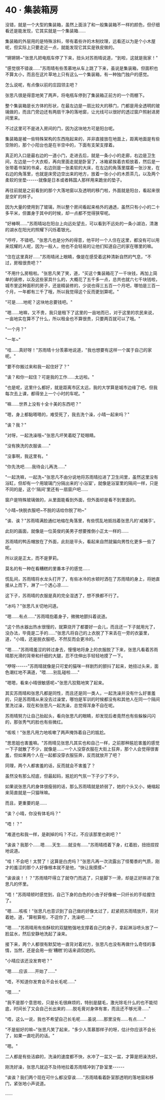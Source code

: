 <link rel="stylesheet" href="../../styles/text.css" />
<h1>40 · 集装箱房</h1>

没错，就是一个大型的集装箱，虽然上面涂了和一般集装箱不一样的颜色，但仔细看还是能发现，它其实就是一个集装箱......

集装箱的外层用的是特殊涂料，带有着些许的木制纹理，远看还以为是个小木屋呢，但实际上只要走近一点，就能发现它其实是铁皮做的。

"锵锵锵\~"张思凡把电瓶车停了下来，扭头对苏雨晴说道，"到啦，这就是我家！"

"感觉很不错诶......"苏雨晴有些羡慕地从车上跳了下来，虽说是集装箱，但面积也不算太小，而且在这片草地上只有这么一个集装箱，有一种独门独户的感觉。

怎么说呢，有点像以前的庄园领主吧？

张思凡很是得意地笑了两声，将电瓶车停到了集装箱正前方的一个雨棚下。

整个集装箱是长方体的形状，在最左边是一扇比较大的移门，门都是用全透明的玻璃做的，而且门旁边还有两扇干净的落地窗，让光线可以很好的透过窗户照射进房间里来。

不过这里可不是进入房间的门，因为这块地方可是阳台呢。

集装箱是被一些特殊架构的东西拖起来的，并非直接放在地面上，距离地面是有些空隙的，那个小阳台也是在半空中的，下面有支架支撑着。

真正的入口是最右边的一道小门，走进去后，就是一条小小的走廊，右边是卫生间，左边是一个大衣柜，再向里面走就是卧室了，冰箱紧挨着衣柜放着，然后是一张带着书架的书桌，右边则是一张柔软的大床，在左边的角落里摆着一张沙发，在右边的角落里，也就是床旁边空出来的地方，放着一张小小的木质茶几，以及两个柔软的坐垫------就像是日本或者韩国人那样用来跪坐的垫子。

再往前就是之前看到的那个大落地窗以及透明的移门啦，外面就是阳台，看起来很是空旷的样子。

因为大量的使用到了玻璃，所以整个房间看起来格外的通透，虽然只有小小的二十多平米，但置身于其中的时候，却一点都不觉得狭窄呢。

"好棒啊......"苏雨晴站在阳台上向远处望去，可以看到不远处的一条小湖泊，清澈的湖水在阳光的照耀下闪烁着银光。

"哼哼，不错吧。"张思凡也是分外的得意，他平时一个人住在这里，都没有可以用来炫耀的人呢，因为一般人，他也不会轻易的让他们知道自己的家在哪里的嘛。

"住在这里真好......"苏雨晴闭上眼睛，像是在感受着这种清新自然的气息，"不过，房租很贵吧？"

"不用什么房租啦。"张思凡笑了笑，道，"买这个集装箱花了一千块钱，再加上简单的装修，以及这些家具什么的，大概花了五千多一点，总共也就六七千块钱啦，城市里这种面积的房子，还是精装修的，少说也得三五百一个月吧，哪怕是三百一个月，一年都有三千了哦，所以我觉得这个反而更划算呢。"

"可是......地呢？这块地总要钱吧。"

"嗯......地嘛，又不贵，我只是租下了这里的一亩地而已，对于这里的农民来说，一亩地实在算不了什么，所以租金也不算很贵，只要两百就可以了哦。"

"一个月？"

"一年\~"

"哇......真好呀！"苏雨晴十分羡慕地说道，"我也想要有这样一个属于自己的家呢。"

"要不你搬过来和我一起住好了？"

"诶？和你一起住？可是我的工作......太远啦。"

"也是呢，这里什么都好，就是距离市区太远，我的大学算是城市边缘了吧，但我每次去上课，都得坐上一个小时的车呢。"

"嘛......世界上没有十全十美的东西吧？"

"嗯，身上都黏嗒嗒的，难受死了，我去洗个澡，小晴一起来吗？"

"诶？我？"

"对呀，一起洗澡哦\~"张思凡坏笑着眨了眨眼睛。

"没有换洗的衣服诶......"

"没事啊，我这里有。"

"你先洗吧......我待会儿再洗......"

"一起洗嘛，一起洗\~"张思凡不由分说地将苏雨晴拉进了卫生间里，虽然这里没有浴缸，但却有一个用玻璃门分隔出来的'小浴室'，就像是浴室里的隔间一样，只是不同的是，这个'隔间'里还有一扇窗户吧......

窗户是特殊玻璃做的，从里面能看到外面，但外面却是看不到里面的。

"小晴\~快脱衣服吧\~不脱的话给你脱了哟\~"

"诶、诶？"苏雨晴满脸通红地缩在角落里，有些慌乱地抵挡着张思凡的'咸猪手'。

此刻的画面，就像是一位英俊的美男子想要推倒小正太一样的......

苏雨晴的鸭舌帽放在了外面，此刻是平头，看起来自然就偏向男性化更多一些了呢。

所以说是正太，而不是萝莉。

莫名的有一种在看糟糕的里番本子的感觉......

慌乱间，苏雨晴将水龙头打开了，有些冰冷的水顿时洒在了苏雨晴的身上，将她直接从上而下，淋了一个透心凉......

这下子，苏雨晴的衣服是真的完全湿透了，想不换都不行了。

"冰吗？"张思凡关切地问道。

"嗯......有点......"苏雨晴抱着身子，微微地颤抖着说道。

"这个热水器出热水很慢的，就算烧开了都要好一会儿，而且还一下子就用光了，没办法，毕竟是二手的......"张思凡将自己的上衣脱了下来丢在一旁的衣篓里，道，"小晴，还是脱衣服吧，不然反而会更冷的。"

"嗯......"苏雨晴羞涩的转过身去，慢慢地将身上的衣服脱了下来，张思凡看着苏雨晴那光滑的背脊和纤细的大腿，忍不住伸出手轻轻地摸了一下。

"咿呀------"苏雨晴就像是只可爱的猫咪一样剧烈的颤抖了起来，她扭过头来，面色潮红地不满道，"喂......别乱碰啦......"

"嗯嗯，看来小晴很敏感呢\~"张思凡狡黠地笑了起来。

其实苏雨晴和张思凡都是同性，而且还是同一类人，一起洗澡并没有什么好害羞的，只是苏雨晴从来没去过澡堂，哪怕是军训的时候都没有和其他人在同一个隔间里洗过澡，现在和张思凡一起洗澡，总觉得浑身不自在呢。

苏雨晴努力让自己抬起头，看向张思凡的眼睛，却发现后者竟然也有些躲躲闪闪的，那张秀气的脸也有些微红。

"咳咳！"张思凡用力地咳嗽了两声掩饰着自己的尴尬。

"思思姐也害羞嘛。"苏雨晴见张思凡其实也和自己一样，之前那种尴尬害羞的感觉一下子就散了不少，就像是......一个人没穿衣服在大街上狂奔，那个人会觉得很害羞，但如果两个人在一起都没穿衣服狂奔，反而就放开了吧？

同理，两个人都害羞的话，反而就会不害羞了？

虽然没有那么彻底，但最起码，尴尬的气氛一下子少了不少。

如果说张思凡的身体很瘦弱的话，那么苏雨晴就是娇弱了，她的个头又小，蜷缩起来简直就是一只猫咪嘛。

而且，更重要的是......

"诶？小晴，你没有体毛吗？"

"唔！？"

"难道也和我一样，是剃掉的吗？不过，不应该那里也剃吧？"

"诶诶？我那个......嗯......天生......就没有......"苏雨晴捂着下身，红着脸，扭扭捏捏地说道。

"哇！不会吧！太赞了！这算是白虎吗？"张思凡再一次流露出了怪蜀黍的气质，刚才的羞涩的那个人好像根本就不是他，"快让我摸摸\~"

"诶诶诶！！？"苏雨晴吓得立了就夺门而逃了，只是脚下一滑，却是正好摔进了张思凡的怀里。

"唔！"苏雨晴顿时感觉到，自己下身的白色的小虫子好像被一只纤长的手给握住了。

"嗯......咳咳！"张思凡也意识到了自己做的好像太过了，赶紧把苏雨晴放开，背对着她，道，"算啦算啦，不逗你了，洗澡吧......"

"嗯......"苏雨晴用有些酥软的双腿勉强地支撑着自己的身子，拿起淋浴喷头放了一脸盆水，然后安静地洗起了澡来。

接下来，两个人都很有默契地一直背对着对方，张思凡也没有再做什么奇怪的事情，当然，还是会用一些'糟糕'的话来调侃她的。

"小晴应该还没发育吧？"

"嗯......应该......开始了......"

"唔，不知道你发育会不会长毛呢......"

"喂......"

"我不是那个意思啦，只是长毛很麻烦的，特别是腿毛，激光除毛什么的也不能彻底，时间长了又会自己长出来的......脱毛膏对身体有害，而且还不够光滑......"

"唔，这么一说，我也不希望自己长毛呢......虽说......那里没有......有点......"

"不是挺好的嘛\~"张思凡笑了起来，"多少人羡慕那样子的呀，估计你应该不会长了，如果一直吃药的话。"

"嗯。"

二人都是有些洁癖的，洗澡的速度都不快，水冲了一盆又一盆，才算是把澡洗好。

刚洗好澡，张思凡就迫不及待地拉着苏雨晴冲到了卧室里------

"诶诶？我们两个现在可什么都没穿诶......"苏雨晴看着卧室那透明的落地窗和移门，紧张地小声说道。

......
